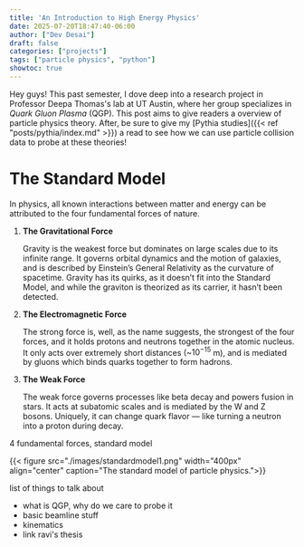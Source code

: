 ```yaml
---
title: 'An Introduction to High Energy Physics'
date: 2025-07-20T18:47:40-06:00
author: ["Dev Desai"]
draft: false
categories: ["projects"]
tags: ["particle physics", "python"]
showtoc: true
---
```

Hey guys! This past semester, I dove deep into a research project in Professor Deepa Thomas's lab at UT Austin, 
where her group specializes in *Quark Gluon Plasma* (QGP). This post aims to give readers a overview of particle 
physics theory. After, be sure to give my [Pythia studies]({{< ref "posts/pythia/index.md" >}})
 a read to see how 
we can use particle collision data to probe at these theories!

# The Standard Model

In physics, all known interactions between matter and energy can be attributed to the four fundamental forces of nature.

1. **The Gravitational Force**

    Gravity is the weakest force but dominates on large scales due to its infinite range. It governs orbital dynamics and the motion of galaxies, and is described by Einstein’s General Relativity as the curvature of spacetime. Gravity has its quirks, as it doesn’t fit into the Standard Model, and while the graviton is theorized as its carrier, it hasn’t been detected.


1. **The Electromagnetic Force**

    The strong force is, well, as the name suggests, the strongest of the four forces, and it holds protons and neutrons together in the atomic nucleus. It only acts over extremely short distances (~$10^{-15}$ m), and is mediated by gluons which binds quarks together to form hadrons.

1. **The Weak Force**

    The weak force governs processes like beta decay and powers fusion in stars. It acts at subatomic scales and is mediated by the W and Z bosons. Uniquely, it can change quark flavor — like turning a neutron into a proton during decay.



4 fundamental forces, standard model

{{< figure src="./images/standardmodel1.png" width="400px" align="center" caption="The standard model of particle physics.">}}


<!-- asymptotic freedom, color confinement -> only see hadrons

hadrons, decay routes, final state particles



how do we study?

detector kinematics

rapidity being lorentz invariant, look at slides for the kinematic variables cylindrical etc, cross sections 

QGP, heavy particles high temp high pressure
signatures being jet quenching, flow, strangeness enhancement 
 
---
next post:
summary

go into code. lets visualize how kinematic correlations occur.  -->


list of things to talk about 
- what is QGP, why do we care to probe it
- basic beamline stuff
- kinematics
- link ravi's thesis 